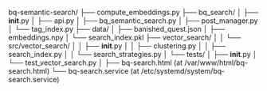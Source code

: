 bq-semantic-search/
├── compute_embeddings.py
├── bq_search/
│   ├── __init__.py
│   ├── api.py
│   ├── bq_semantic_search.py
│   ├── post_manager.py
│   └── tag_index.py
├── data/
│   ├── banished_quest.json
│   ├── embeddings.npy
│   └── search_index.pkl
├── vector_search/
│	│   └── src/vector_search/
│	│		├── __init__.py
│	│   	├── clustering.py
│	│   	├── search_index.py
│	│   	└── search_strategies.py
│	└── tests/
│		├── __init__.py
│   	└── test_vector_search.py
│ 
├── bq-search.html (at /var/www/html/bq-search.html)
└── bq-search.service (at /etc/systemd/system/bq-search.service)